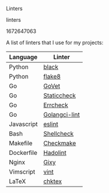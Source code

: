 Linters

linters

1672647063

A list of linters that I use for my projects:

| Language   | Linter |
|------------|--------|
| Python     | [black](https://github.com/psf/black) |
| Python     | [flake8](https://github.com/PyCQA/flake8) |
| Go         | [GoVet](https://pkg.go.dev/cmd/vet) |
| Go         | [Staticcheck](https://github.com/dominikh/go-tools) |
| Go         | [Errcheck](https://github.com/kisielk/errcheck) |
| Go         | [Golangci-lint](https://github.com/golangci/golangci-lint) |
| Javascript | [eslint](https://github.com/eslint/eslint) |
| Bash       | [Shellcheck](https://github.com/koalaman/shellcheck) |
| Makefile   | [Checkmake](https://github.com/mrtazz/checkmake) |
| Dockerfile | [Hadolint](https://github.com/hadolint/hadolint) |
| Nginx      | [Gixy](https://github.com/yandex/gixy) |
| Vimscript  | [vint](https://github.com/Vimjas/vint) |
| LaTeX      | [chktex](https://www.nongnu.org/chktex/) |
